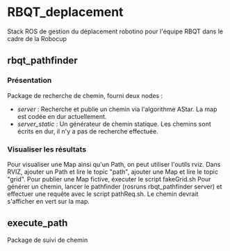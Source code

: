 RBQT_deplacement
================

Stack ROS de gestion du déplacement robotino pour l'équipe RBQT dans le cadre de la Robocup

rbqt_pathfinder
---------------

### Présentation

Package de recherche de chemin, fourni deux nodes :
* *server* : 
Recherche et publie un chemin via l'algorithme AStar. 
La map est codée en dur actuellement.
* *server_static* : 
Un générateur de chemin statique. Les chemins sont écrits en dur, il n'y a pas de recherche effectuée.

### Visualiser les résultats

Pour visualiser une Map ainsi qu'un Path, on peut utiliser l'outils rviz.
Dans RVIZ, ajouter un Path et lire le topic "path", ajouter une Map et lire le topic "grid".
Pour publier une Map fictive, éxecuter le script fakeGrid.sh
Pour générer un chemin, lancer le pathfinder (rosruns rbqt_pathfinder server) et effectuer une requête avec le script pathReq.sh.
Le chemin devrait s'afficher en vert sur la map.

execute_path
------------

Package de suivi de chemin
